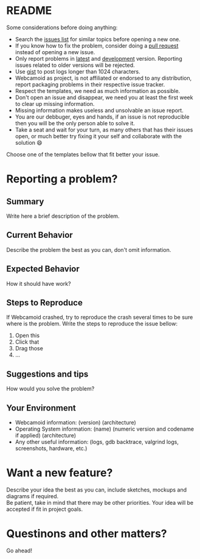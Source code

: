 # README

Some considerations before doing anything:

* Search the [issues list](https://github.com/webcamoid/webcamoid/issues) for similar topics before opening a new one.
* If you know how to fix the problem, consider doing a [pull request](https://github.com/webcamoid/webcamoid/pulls) instead of opening a new issue.
* Only report problems in [latest](https://github.com/webcamoid/webcamoid/releases) and [development](https://github.com/webcamoid/webcamoid/) version. Reporting issues related to older versions will be rejected.
* Use [gist](https://gist.github.com/) to post logs longer than 1024 characters.
* Webcamoid as project, is not affiliated or endorsed to any distribution, report packaging problems in their respective issue tracker.
* Respect the templates, we need as much information as possible.
* Don't open an issue and disappear, we need you at least the first week to clear up missing information.
* Missing information makes useless and unsolvable an issue report.
* You are our debbuger, eyes and hands, if an issue is not reproducible then you will be the only person able to solve it.
* Take a seat and wait for your turn, as many others that has their issues open, or much better try fixing it your self and collaborate with the solution :smile:

Choose one of the templates bellow that fit better your issue.

# Reporting a problem?

## Summary

Write here a brief description of the problem.

## Current Behavior

Describe the problem the best as you can, don't omit information.

## Expected Behavior

How it should have work?

## Steps to Reproduce

If Webcamoid crashed, try to reproduce the crash several times to be sure where is the problem. Write the steps to reproduce the issue bellow:

1.  Open this
2.  Click that
3.  Drag those
4.  ...

## Suggestions and tips

How would you solve the problem?

## Your Environment

* Webcamoid information: (version) (architecture)
* Operating System information: (name) (numeric version and codename if applied) (architecture)
* Any other useful information: (logs, gdb backtrace, valgrind logs, screenshots, hardware, etc.)

# Want a new feature?

Describe your idea the best as you can, include sketches, mockups and diagrams if required.  
Be patient, take in mind that there may be other priorities. Your idea will be accepted if fit in project goals.

# Questinons and other matters?

Go ahead!

